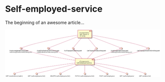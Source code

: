 # Self-employed-service

The beginning of an awesome article...

![](../assets/images/diagrams/self-employed-service/self-employer-components.png)